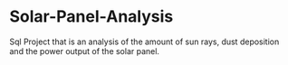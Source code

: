 # Solar-Panel-Analysis
Sql Project that is an analysis of the amount of sun rays, dust deposition and the power output of the solar panel.
